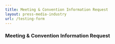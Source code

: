 ```yaml
---
title: Meeting & Convention Information Request
layout: press-media-industry
url: /testing-form
---
```

### Meeting & Convention Information Request

<script type="text/javascript" src="https://form.jotform.com/jsform/83166502598161"></script>

